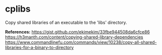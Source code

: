 # cplibs
Copy shared libraries of an executable to the 'libs' directory.

**References:**
https://gist.github.com/ekimekim/33fbe944508da6cfce86
https://h3manth.com/content/copying-shared-library-dependencies
https://www.commandlinefu.com/commands/view/10238/copy-all-shared-libraries-for-a-binary-to-directory

